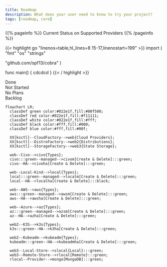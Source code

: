 ```yaml
---
title: Roadmap
description: What does your user need to know to try your project?
tags: [roadmap, core]
---
```


{{% pageinfo %}}
Current Status on Supported Providers
{{% /pageinfo %}}


{{< highlight go "linenos=table,hl_lines=8 15-17,linenostart=199" >}}
import (
  "fmt"
  "os"
  "strings"

  "github.com/spf13/cobra"
)

func main() {
  cdcdcd
}
{{< / highlight >}}

<div class="-text-green">Done</div>
<div class="-text-red">Not Started</div>
<div class="-text-black">No Plans</div>
<div class="-text-blue">Backlog</div>

```mermaid
flowchart LR;
  classDef green color:#022e1f,fill:#00f500;
  classDef red color:#022e1f,fill:#f11111;
  classDef white color:#022e1f,fill:#fff;
  classDef black color:#fff,fill:#000;
  classDef blue color:#fff,fill:#00f;

  XX[ksctl]--CloudFactory-->web{Cloud Providers};
  XX[ksctl]--DistroFactory-->web2{Distributions};
  XX[ksctl]--StorageFactory-->web3{State Storage};

  web--Civo-->civo{Types};
  civo:::green--managed-->civom[Create & Delete]:::green;
  civo--HA-->civoha[Create & Delete]:::green;

  web--Local-Kind-->local{Types};
  local:::green--managed-->localm[Create & Delete]:::green;
  local--HA-->localha[Create & Delete]:::black;

  web--AWS-->aws{Types};
  aws:::green--managed-->awsm[Create & Delete]:::green;
  aws--HA-->awsha[Create & Delete]:::green;

  web--Azure-->az{Types};
  az:::green--managed-->azsm[Create & Delete]:::green;
  az--HA-->azha[Create & Delete]:::green;

  web2--K3S-->k3s{Types};
  k3s:::green--HA-->k3ha[Create & Delete]:::green;

  web2--Kubeadm-->kubeadm{Types};
  kubeadm:::green--HA-->kubeadmha[Create & Delete]:::green;

  web3--Local-Store-->slocal{Local}:::green;
  web3--Remote-Store-->rlocal{Remote}:::green;
  rlocal--Provider-->mongo[MongoDB]:::green;

```

